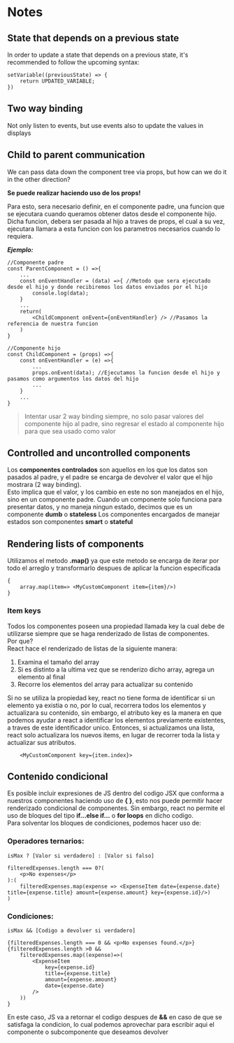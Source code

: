 # Notes
## State that depends on a previous state
In order to update a state that depends on a previous state, it's recommended to follow the upcoming syntax:

```
setVariable((previousState) => {
    return UPDATED_VARIABLE;
})
```

## Two way binding
Not only listen to events, but use events also to update the values in displays

## Child to parent communication
We can pass data down the component tree via props, but how can we do it in the other direction?

**Se puede realizar haciendo uso de los props!**

Para esto, sera necesario definir, en el componente padre, una funcion que se ejecutara cuando queramos obtener datos desde el componente hijo.
Dicha funcion, debera ser pasada al hijo a traves de props, el cual a su vez, ejecutara llamara a esta funcion con los parametros necesarios cuando lo requiera.

***Ejemplo:***
```
//Componente padre
const ParentComponent = () =>{
    ...
    const onEventHandler = (data) =>{ //Metodo que sera ejecutado desde el hijo y donde recibiremos los datos enviados por el hijo
        console.log(data);
    }
    ...
    return(
        <ChildComponent onEvent={onEventHandler} /> //Pasamos la referencia de nuestra funcion
    )
}

//Componente hijo
const ChildComponent = (props) =>{
    const onEventHandler = (e) =>{
        ...
        props.onEvent(data); //Ejecutamos la funcion desde el hijo y pasamos como argumentos los datos del hijo
        ...
    }
    ...
}
```

> Intentar usar 2 way binding siempre, no solo pasar valores del componente hijo al padre, sino regresar el estado al componente hijo para que sea usado como valor

## Controlled and uncontrolled components
Los **componentes controlados** son aquellos en los que los datos son pasados al padre, y el padre se encarga de devolver el valor que el hijo mostrara (2 way binding).  
Esto implica que el valor, y los cambio en este no son manejados en el hijo, sino en un componente padre.
Cuando un componente solo funciona para presentar datos, y no maneja ningun estado, decimos que es un componente **dumb** o **stateless**
Los componentes encargados de manejar estados son componentes **smart** o **stateful**

## Rendering lists of components

Utilizamos el metodo **.map()** ya que este metodo se encarga de iterar por todo el arreglo y transformarlo despues de aplicar la funcion especificada
```
{
    array.map(item=> <MyCustomComponent item={item}/>)
}
```
### Item keys
Todos los componentes poseen una propiedad llamada key la cual debe de utilizarse siempre que se haga renderizado de listas de componentes.   
Por que?   
React hace el renderizado de listas de la siguiente manera:   
1. Examina el tamaño del array
2. Si es distinto a la ultima vez que se renderizo dicho array, agrega un elemento al final
3. Recorre los elementos del array para actualizar su contenido   

Si no se utiliza la propiedad key, react no tiene forma de identificar si un elemento ya existia o no, por lo cual, recorrera todos los elementos y actualizara su contenido, sin embargo, el atributo key es la manera en que podemos ayudar a react a identificar los elementos previamente existentes, a traves de este identificador unico.
Entonces, si actualizamos una lista, react solo actualizara los nuevos items, en lugar de recorrer toda la lista y actualizar sus atributos.
```
    <MyCustomComponent key={item.index}>
```


## Contenido condicional
Es posible incluir expresiones de JS dentro del codigo JSX que conforma a nuestros componentes haciendo uso de **{ }**, esto nos puede permitir hacer renderizado condicional de componentes. Sin embargo, react no permite el uso de bloques del tipo **if...else if...** o **for loops** en dicho codigo.  
Para solventar los bloques de condiciones, podemos hacer uso de:   


### Operadores ternarios: ###
```isMax ? [Valor si verdadero] : [Valor si falso]```
```
filteredExpenses.length === 0?(
    <p>No expenses</p>
):(
    filteredExpenses.map(expense => <ExpenseItem date={expense.date} title={expense.title} amount={expense.amount} key={expense.id}/>)
)   
```


### Condiciones: ###
```isMax && [Codigo a devolver si verdadero]```   
```
{filteredExpenses.length === 0 && <p>No expenses found.</p>} 
{filteredExpenses.length >0 &&
    filteredExpenses.map((expense)=>(
        <ExpenseItem
            key={expense.id}
            title={expense.title}
            amount={expense.amount}
            date={expense.date}
        />
    ))
}
```
En este caso, JS va a retornar el codigo despues de **&&** en caso de que se satisfaga la condicion, lo cual podemos aprovechar para escribir aqui el componente o subcomponente que deseamos devolver   
